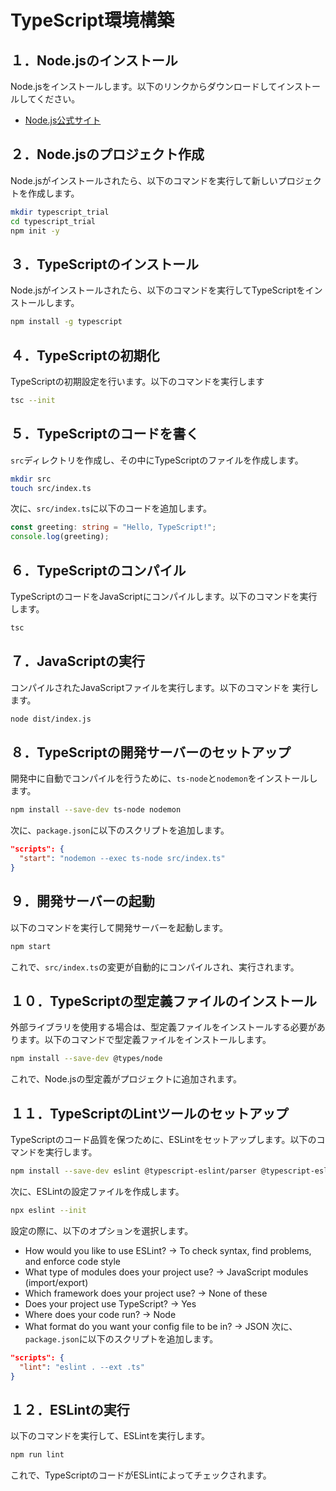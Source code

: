 # TypeScript環境構築

## １．Node.jsのインストール
Node.jsをインストールします。以下のリンクからダウンロードしてインストールしてください。
- [Node.js公式サイト](https://nodejs.org/)

## ２．Node.jsのプロジェクト作成
Node.jsがインストールされたら、以下のコマンドを実行して新しいプロジェクトを作成します。
```bash
mkdir typescript_trial
cd typescript_trial
npm init -y
```

## ３．TypeScriptのインストール
Node.jsがインストールされたら、以下のコマンドを実行してTypeScriptをインストールします。
```bash
npm install -g typescript
```

## ４．TypeScriptの初期化
TypeScriptの初期設定を行います。以下のコマンドを実行します
```bash
tsc --init
```

## ５．TypeScriptのコードを書く
`src`ディレクトリを作成し、その中にTypeScriptのファイルを作成します。
```bash
mkdir src
touch src/index.ts
```
次に、`src/index.ts`に以下のコードを追加します。
```typescript
const greeting: string = "Hello, TypeScript!";
console.log(greeting);
```

## ６．TypeScriptのコンパイル
TypeScriptのコードをJavaScriptにコンパイルします。以下のコマンドを実行します。
```bash
tsc
```

## ７．JavaScriptの実行
コンパイルされたJavaScriptファイルを実行します。以下のコマンドを
実行します。
```bash
node dist/index.js
```

## ８．TypeScriptの開発サーバーのセットアップ
開発中に自動でコンパイルを行うために、`ts-node`と`nodemon`をインストールします。
```bash
npm install --save-dev ts-node nodemon
```
次に、`package.json`に以下のスクリプトを追加します。
```json
"scripts": {
  "start": "nodemon --exec ts-node src/index.ts"
}
```

## ９．開発サーバーの起動
以下のコマンドを実行して開発サーバーを起動します。
```bash
npm start
```
これで、`src/index.ts`の変更が自動的にコンパイルされ、実行されます。

## １０．TypeScriptの型定義ファイルのインストール
外部ライブラリを使用する場合は、型定義ファイルをインストールする必要があります。以下のコマンドで型定義ファイルをインストールします。
```bash
npm install --save-dev @types/node
```
これで、Node.jsの型定義がプロジェクトに追加されます。

## １１．TypeScriptのLintツールのセットアップ
TypeScriptのコード品質を保つために、ESLintをセットアップします。以下のコマンドを実行します。
```bash
npm install --save-dev eslint @typescript-eslint/parser @typescript-eslint/eslint-plugin
```
次に、ESLintの設定ファイルを作成します。
```bash
npx eslint --init
```
設定の際に、以下のオプションを選択します。
- How would you like to use ESLint? → To check syntax, find problems, and enforce code style
- What type of modules does your project use? → JavaScript modules (import/export)
- Which framework does your project use? → None of these
- Does your project use TypeScript? → Yes
- Where does your code run? → Node
- What format do you want your config file to be in? → JSON
次に、`package.json`に以下のスクリプトを追加します。
```json
"scripts": {
  "lint": "eslint . --ext .ts"
}
```
## １２．ESLintの実行
以下のコマンドを実行して、ESLintを実行します。
```bash
npm run lint
```

これで、TypeScriptのコードがESLintによってチェックされます。


